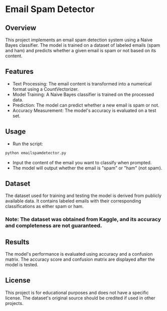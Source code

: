 # Email Spam Detector
## Overview
This project implements an email spam detection system using a Naive Bayes classifier. The model is trained on a dataset of labeled emails (spam and ham) and predicts whether a given email is spam or not based on its content.
## Features
* Text Processing: The email content is transformed into a numerical format using a CountVectorizer.
* Model Training: A Naive Bayes classifier is trained on the processed data.
* Prediction: The model can predict whether a new email is spam or not.
* Accuracy Measurement: The model's accuracy is evaluated on a test set.
## Usage
* Run the script:
```bash
python emailspamdetector.py
```
* Input the content of the email you want to classify when prompted.
* The model will output whether the email is "spam" or "ham" (not spam).

## Dataset
The dataset used for training and testing the model is derived from publicly available data. It contains labeled emails with their corresponding classifications as either spam or ham.

### Note: The dataset was obtained from Kaggle, and its accuracy and completeness are not guaranteed.

## Results
The model's performance is evaluated using accuracy and a confusion matrix. The accuracy score and confusion matrix are displayed after the model is tested.
## License
This project is for educational purposes and does not have a specific license. The dataset's original source should be credited if used in other projects.

